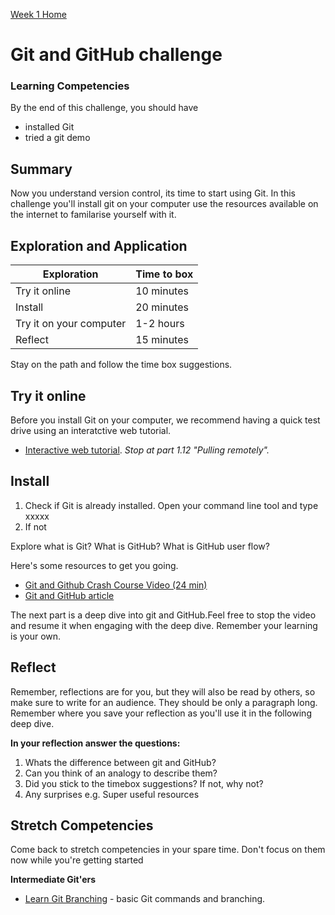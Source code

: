 [Week 1 Home](README.md)

# Git and GitHub challenge 

### Learning Competencies
By the end of this challenge, you should have 
- installed Git 
- tried a git demo 

## Summary
Now you understand version control, its time to start using Git. In this challenge you'll install git on your computer use the resources available on the internet to familarise yourself with it. 

## Exploration and Application

Exploration | Time to box |
------------|----------|
Try it online | 10 minutes 
Install | 20 minutes
Try it on your computer | 1-2 hours |
Reflect | 15 minutes |

Stay on the path and follow the time box suggestions. 


## Try it online
Before you install Git on your computer, we recommend having a quick test drive using an interatctive web tutorial. 
- [Interactive web tutorial](https://try.github.io/levels/1/challenges/1). _Stop at part 1.12 "Pulling remotely"._

## Install 
1. Check if Git is already installed. Open your command line tool and type xxxxx
2. If not 


Explore what is Git? What is GitHub? What is GitHub user flow?

Here's some resources to get you going.
- [Git and Github Crash Course Video (24 min)](https://www.youtube.com/watch?v=SWYqp7iY_Tc)
- [Git and GitHub article](git-github-article.md)  


The next part is a deep dive into git and GitHub.Feel free to stop the video and resume it when engaging with the deep dive. Remember your learning is your own.

## Reflect
Remember, reflections are for you, but they will also be read by others, so make sure to write for an audience. They should be only a paragraph long. Remember where you save your reflection as you'll use it in the following deep dive. 

__In your reflection answer the questions:__
1. Whats the difference between git and GitHub?
2. Can you think of an analogy to describe them?
3. Did you stick to the timebox suggestions? If not, why not?
4. Any surprises e.g. Super useful resources


## Stretch Competencies
Come back to stretch competencies in your spare time. Don't focus on them now while you're getting started


**Intermediate Git'ers**
- [Learn Git Branching](http://pcottle.GitHub.io/learnGitBranching/) - basic Git commands and branching.
